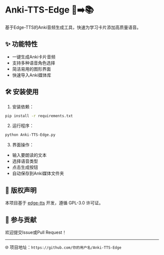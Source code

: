 # Anki-TTS-Edge 🎵➡️📚

基于Edge-TTS的Anki音频生成工具，快速为学习卡片添加高质量语音。

## ✨ 功能特性
- 一键生成Anki卡片音频
- 支持多种语音角色选择
- 简洁易用的图形界面
- 快速导入Anki媒体库

## 🛠️ 安装使用
1. 安装依赖：
```bash
pip install -r requirements.txt
```

2. 运行程序：
```bash
python Anki-TTS-Edge.py
```

3. 界面操作：
- 输入要朗读的文本
- 选择语音类型
- 点击生成按钮
- 自动保存到Anki媒体文件夹

## 📄 版权声明
本项目基于 [edge-tts](https://github.com/rany2/edge-tts) 开发，遵循 GPL-3.0 许可证。

## 🤝 参与贡献
欢迎提交Issue或Pull Request！

---

🌐 项目地址：`https://github.com/你的用户名/Anki-TTS-Edge`